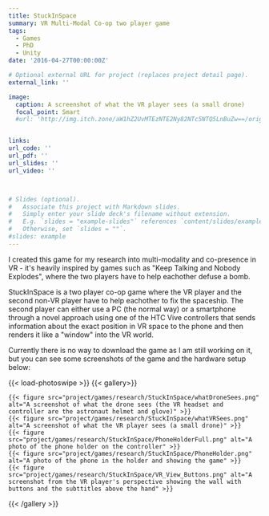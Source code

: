 ```yaml
---
title: StuckInSpace
summary: VR Multi-Modal Co-op two player game
tags:
  - Games
  - PhD
  - Unity
date: '2016-04-27T00:00:00Z'

# Optional external URL for project (replaces project detail page).
external_link: ''

image:
  caption: A screenshot of what the VR player sees (a small drone)
  focal_point: Smart
  #url: 'http://img.itch.zone/aW1hZ2UvMTEzNTE2Ny82NTc5NTQ5LnBuZw==/original/R%2BkCLj.png'


links:
url_code: ''
url_pdf: ''
url_slides: ''
url_video: ''



# Slides (optional).
#   Associate this project with Markdown slides.
#   Simply enter your slide deck's filename without extension.
#   E.g. `slides = "example-slides"` references `content/slides/example-slides.md`.
#   Otherwise, set `slides = ""`.
#slides: example
---
```


I created this game for my research into multi-modality and co-presence in VR - it's heavily inspired by games such as "Keep Talking and Nobody Explodes", where the two players have to help eachother defuse a bomb.

StuckInSpace is a two player co-op game where the VR player and the second non-VR player have to help eachother to fix the spaceship. The second player can either use a PC (the normal way) or a smartphone through a novel approach using one of the HTC Vive controllers that sends information about the exact position in VR space to the phone and then renders it like a "window" into the VR world.

Currently there is no way to download the game as I am still working on it, but you can see some screenshots of the game and the hardware setup below:

<!--![The VR player is in the cockpit of the spaceship and has to fix the spaceship while the second player is in the control room and has to help him.](PhoneHolder.png)-->
{{< load-photoswipe >}}
{{< gallery>}}

    {{< figure src="project/games/research/StuckInSpace/whatDroneSees.png" alt="A screenshot of what the drone sees (the VR headset and controller are the astronaut helmet and glove)" >}}
    {{< figure src="project/games/research/StuckInSpace/whatVRSees.png" alt="A screenshot of what the VR player sees (a small drone)" >}}
    {{< figure src="project/games/research/StuckInSpace/PhoneHolderFull.png" alt="A photo of the phone holder on the controller" >}}
    {{< figure src="project/games/research/StuckInSpace/PhoneHolder.png" alt="A photo of the phone in the holder and showing the game" >}}
    {{< figure src="project/games/research/StuckInSpace/VR_View_Buttons.png" alt="A screenshot from the VR player's perspective showing the wall with buttons and the subttitles above the hand" >}}
   

{{< /gallery >}}